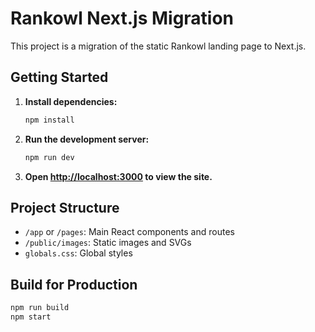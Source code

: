 # Rankowl Next.js Migration

This project is a migration of the static Rankowl landing page to Next.js.

## Getting Started

1. **Install dependencies:**
   ```bash
   npm install
   ```
2. **Run the development server:**
   ```bash
   npm run dev
   ```
3. **Open [http://localhost:3000](http://localhost:3000) to view the site.**

## Project Structure
- `/app` or `/pages`: Main React components and routes
- `/public/images`: Static images and SVGs
- `globals.css`: Global styles

## Build for Production
```bash
npm run build
npm start
``` 